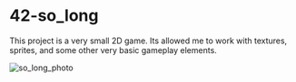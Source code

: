 # 42-so_long
This project is a very small 2D game. Its allowed me to work with textures, sprites, and some other very basic gameplay elements.

![so_long_photo](https://github.com/abdulkadirkaratas/42-so_long/assets/122316106/5cc77e74-adc5-4fcb-954e-bf7536c3526b)

